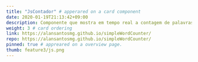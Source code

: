 ```yaml
---
title: "JsContador" # apperared on a card component
date: 2020-01-19T21:13:42+09:00
description: Componente que mostra em tempo real a contagem de palavras digitadas em um campo de texto.
weight: 3 # card ordering
link: https://alansantosmg.github.io/simpleWordCounter/
repo: https://alansantosmg.github.io/simpleWordCounter/
pinned: true # appreared on a overview page.
thumb: feature3/js.png
---
```

